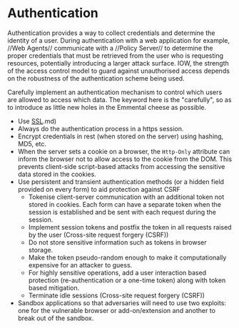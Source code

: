 # Authentication

Authentication provides a way to collect credentials and determine the identity of a user. During authentication with a web application for example, //Web Agents// communicate with a //Policy Server// to determine the proper credentials that must be retrieved from the user who is requesting resources, potentially introducing a larger attack surface. IOW, the strength of the access control model to guard against unauthorised access depends on the robustness of the authentication scheme being used. 

Carefully implement an authentication mechanism to control which users are allowed to access which data. The keyword here is the "carefully", so as to introduce as little new holes in the Emmental cheese as possible.

* Use [SSL](protocols/TLS-SSL-PKI).md)
* Always do the authentication process in a https session. 
* Encrypt credentials in rest (when stored on the server) using hashing, MD5, etc.
* When the server sets a cookie on a browser, the `Http-Only` attribute can inform the browser not to allow access to the cookie from the DOM. This prevents client-side script-based attacks from accessing the sensitive data stored in the cookies.
* Use persistent and transient authentication methods (or a hidden field provided on every form) to aid protection against CSRF
  * Tokenise client-server communication with an additional token not stored in cookies. Each form can have a separate token when the session is established and be sent with each request during the session.
  * Implement session tokens and postfix the token in all requests raised by the user (Cross-site request forgery (CSRF))
  * Do not store sensitive information such as tokens in browser storage.
  * Make the token pseudo-random enough to make it computationally expensive for an attacker to guess. 
  * For highly sensitive operations, add a user interaction based protection (re-authentication or a one-time token) along with token based mitigation.
  * Terminate idle sessions (Cross-site request forgery (CSRF))
* Sandbox applications so that adversaries will need to use two exploits: one for the vulnerable browser or add-on/extension and another to break out of the sandbox.
